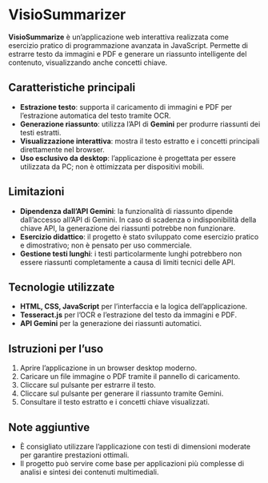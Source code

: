 # VisioSummarizer

**VisioSummarize** è un’applicazione web interattiva realizzata come esercizio pratico di programmazione avanzata in JavaScript. Permette di estrarre testo da immagini e PDF e generare un riassunto intelligente del contenuto, visualizzando anche concetti chiave.

## Caratteristiche principali

- **Estrazione testo**: supporta il caricamento di immagini e PDF per l’estrazione automatica del testo tramite OCR.  
- **Generazione riassunto**: utilizza l’API di **Gemini** per produrre riassunti dei testi estratti.  
- **Visualizzazione interattiva**: mostra il testo estratto e i concetti principali direttamente nel browser.  
- **Uso esclusivo da desktop**: l’applicazione è progettata per essere utilizzata da PC; non è ottimizzata per dispositivi mobili.  

## Limitazioni

- **Dipendenza dall’API Gemini**: la funzionalità di riassunto dipende dall’accesso all’API di Gemini. In caso di scadenza o indisponibilità della chiave API, la generazione dei riassunti potrebbe non funzionare.  
- **Esercizio didattico**: il progetto è stato sviluppato come esercizio pratico e dimostrativo; non è pensato per uso commerciale.  
- **Gestione testi lunghi**: i testi particolarmente lunghi potrebbero non essere riassunti completamente a causa di limiti tecnici delle API.  

## Tecnologie utilizzate

- **HTML, CSS, JavaScript** per l’interfaccia e la logica dell’applicazione.  
- **Tesseract.js** per l’OCR e l’estrazione del testo da immagini e PDF.  
- **API Gemini** per la generazione dei riassunti automatici.  


## Istruzioni per l’uso

1. Aprire l’applicazione in un browser desktop moderno.  
2. Caricare un file immagine o PDF tramite il pannello di caricamento.  
3. Cliccare sul pulsante per estrarre il testo.  
4. Cliccare sul pulsante per generare il riassunto tramite Gemini.  
5. Consultare il testo estratto e i concetti chiave visualizzati.  

## Note aggiuntive

- È consigliato utilizzare l’applicazione con testi di dimensioni moderate per garantire prestazioni ottimali.  
- Il progetto può servire come base per applicazioni più complesse di analisi e sintesi dei contenuti multimediali.

